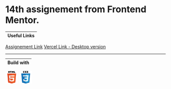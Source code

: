 # 14th assignement from Frontend Mentor.

| Useful Links |
| ------------ |

[Assignement Link](https://www.frontendmentor.io/challenges/huddle-landing-page-with-alternating-feature-blocks-5ca5f5981e82137ec91a5100)
[Vercel Link - Desktop version](https://frontend-mentor-03.vercel.app/)

---

| Build with |
| ---------- |

[<a href="https://www.w3.org/html/" target="_blank"> <img src="https://raw.githubusercontent.com/devicons/devicon/master/icons/html5/html5-original-wordmark.svg" alt="html5" width="40" height="40"/></a>](https://www.w3schools.com/html/)
[<a href="https://www.w3schools.com/css/" target="_blank"> <img src="https://raw.githubusercontent.com/devicons/devicon/master/icons/css3/css3-original-wordmark.svg" alt="css3" width="40" height="40"/></a>](https://www.w3schools.com/css/)

